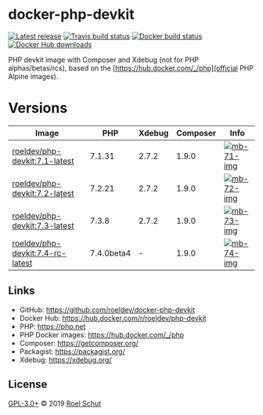 docker-php-devkit
=================

[![Latest release][latest-release-img]][latest-release-url]
[![Travis build status][travis-build-img]][travis-build-url]
[![Docker build status][docker-build-img]][docker-build-url]
[![Docker Hub downloads][docker-pulls-img]][docker-pulls-url]

[latest-release-img]: https://img.shields.io/github/release/roeldev/docker-php-devkit.svg?label=latest
[latest-release-url]: https://github.com/roeldev/docker-php-devkit/releases
[travis-build-img]: https://img.shields.io/travis/roeldev/docker-php-devkit.svg
[travis-build-url]: https://travis-ci.org/roeldev/docker-php-devkit
[docker-build-img]: https://img.shields.io/docker/cloud/build/roeldev/php-devkit.svg
[docker-build-url]: https://hub.docker.com/r/roeldev/php-devkit
[docker-pulls-img]: https://img.shields.io/docker/pulls/roeldev/php-devkit.svg
[docker-pulls-url]: https://hub.docker.com/r/roeldev/php-devkit


PHP devkit image with Composer and Xdebug (not for PHP alphas/betas/rcs), based on the [https://hub.docker.com/_/php](official PHP Alpine images).


# Versions

| Image | PHP | Xdebug | Composer | Info |
|-------|-----|--------|----------|------|
| [roeldev/php-devkit:7.1-latest][docker-tags-url] | 7.1.31 | 2.7.2 | 1.9.0 | [![mb-71-img]][mb-71-url]
| [roeldev/php-devkit:7.2-latest][docker-tags-url] | 7.2.21 | 2.7.2 | 1.9.0 | [![mb-72-img]][mb-72-url]
| [roeldev/php-devkit:7.3-latest][docker-tags-url] | 7.3.8 | 2.7.2 | 1.9.0 | [![mb-73-img]][mb-73-url]
| [roeldev/php-devkit:7.4-rc-latest][docker-tags-url] | 7.4.0beta4 | - | 1.9.0 | [![mb-74-img]][mb-74-url]

[docker-tags-url]: https://hub.docker.com/r/roeldev/php-devkit/tags
[mb-71-img]: https://images.microbadger.com/badges/image/roeldev/php-devkit:7.1-latest.svg
[mb-71-url]: https://microbadger.com/images/roeldev/php-devkit:7.1-latest
[mb-72-img]: https://images.microbadger.com/badges/image/roeldev/php-devkit:7.2-latest.svg
[mb-72-url]: https://microbadger.com/images/roeldev/php-devkit:7.2-latest
[mb-73-img]: https://images.microbadger.com/badges/image/roeldev/php-devkit:7.3-latest.svg
[mb-73-url]: https://microbadger.com/images/roeldev/php-devkit:7.3-latest
[mb-74-img]: https://images.microbadger.com/badges/image/roeldev/php-devkit:7.4-rc-latest.svg
[mb-74-url]: https://microbadger.com/images/roeldev/php-devkit:7.4-rc-latest


## Links
- GitHub: https://github.com/roeldev/docker-php-devkit
- Docker Hub: https://hub.docker.com/r/roeldev/php-devkit
- PHP: https://php.net
- PHP Docker images: https://hub.docker.com/_/php
- Composer: https://getcomposer.org/
- Packagist: https://packagist.org/
- Xdebug: https://xdebug.org/


## License
[GPL-3.0+](LICENSE) © 2019 [Roel Schut](https://roelschut.nl)
